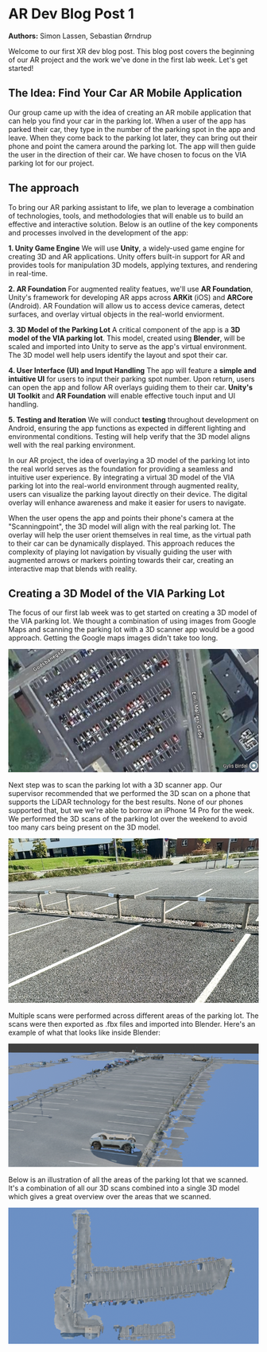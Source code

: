# AR Dev Blog Post 1
**Authors:** Simon Lassen, Sebastian Ørndrup

Welcome to our first XR dev blog post. This blog post covers the beginning of our AR project and the work we've done in the first lab week. Let's get started!

## The Idea: Find Your Car AR Mobile Application
Our group came up with the idea of creating an AR mobile application that can help you find your car in the parking lot.
When a user of the app has parked their car, they type in the number of the parking spot in the app and leave.
When they come back to the parking lot later, they can bring out their phone and point the camera around the parking lot.
The app will then guide the user in the direction of their car.
We have chosen to focus on the VIA parking lot for our project.

## The approach
To bring our AR parking assistant to life, we plan to leverage a combination of technologies, tools, and methodologies that will enable us to build an effective and interactive solution. Below is an outline of the key components and processes involved in the development of the app:

**1. Unity Game Engine**
We will use **Unity**, a widely-used game engine for creating 3D and AR applications. Unity offers built-in support for AR and provides tools for manipulation 3D models, applying textures, and rendering in real-time.

**2. AR Foundation**
For augmented reality featues, we'll use **AR Foundation**, Unity's framework for developing AR apps across **ARKit** (iOS) and **ARCore** (Android). AR Foundation will allow us to access device cameras, detect surfaces, and overlay virtual objects in the real-world enviorment.

**3. 3D Model of the Parking Lot**
A critical component of the app is a **3D model of the VIA parking lot**. This model, created using **Blender**, will be scaled and imported into Unity to serve as the app's virtual environment. The 3D model well help users identify the layout and spot their car.

**4. User Interface (UI) and Input Handling**
The app will feature a **simple and intuitive UI** for users to input their parking spot number. Upon return, users can open the app and follow AR overlays guiding them to their car. **Unity's UI Toolkit** and **AR Foundation** will enable effective touch input and UI handling.

**5. Testing and Iteration**
We will conduct **testing** throughout development on Android, ensuring the app functions as expected in different lighting and environmental conditions. Testing will help verify that the 3D model aligns well with the real parking environment.

In our AR project, the idea of overlaying a 3D model of the parking lot into the real world serves as the foundation for providing a seamless and intuitive user experience. By integrating a virtual 3D model of the VIA parking lot into the real-world environment through augmented reality, users can visualize the parking layout directly on their device. The digital overlay will enhance awareness and make it easier for users to navigate.


When the user opens the app and points their phone's camera at the "Scanningpoint", the 3D model will align with the real parking lot. The overlay will help the user orient themselves in real time, as the virtual path to their car can be dynamically displayed. This approach reduces the complexity of playing lot navigation by visually guiding the user with augmented arrows or markers pointing towards their car, creating an interactive map that blends with reality.

## Creating a 3D Model of the VIA Parking Lot
The focus of our first lab week was to get started on creating a 3D model of the VIA parking lot.
We thought a combination of using images from Google Maps and scanning the parking lot with a 3D scanner app would be a good approach.
Getting the Google maps images didn't take too long.

![The VIA parking lot as seen from Google maps.](media/via-parking-lot-google-maps.png)

Next step was to scan the parking lot with a 3D scanner app.
Our supervisor recommended that we performed the 3D scan on a phone that supports the LiDAR technology for the best results.
None of our phones supported that, but we we're able to borrow an iPhone 14 Pro for the week.
We performed the 3D scans of the parking lot over the weekend to avoid too many cars being present on the 3D model.

![The VIA parking lot in real life](media/via-parking-lot-irl.png)

Multiple scans were performed across different areas of the parking lot. The scans were then exported as .fbx files and imported into Blender. Here's an example of what that looks like inside Blender:

![Close-up of the VIA parking lot 3D scans](media/via-parking-lot-3d-scans-close-up.png)

Below is an illustration of all the areas of the parking lot that we scanned.
It's a combination of all our 3D scans combined into a single 3D model which gives a great overview over the areas that we scanned.

![Combined overview of the VIA parking lot 3D scans](media/via-parking-lot-3d-scans-overview.png)


